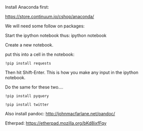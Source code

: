 Install Anaconda first:

https://store.continuum.io/cshop/anaconda/

We will need some follow on packages:

Start the ipython notebook thus:
	ipython notebook

Create a new notebook.

put this into a cell in the notebook: 

	!pip install requests

Then hit Shift-Enter. This is how you make any input in the ipython notebook.

Do the same for these two....

	!pip install pyquery

	!pip install twitter


Also install pandoc: http://johnmacfarlane.net/pandoc/

Etherpad: https://etherpad.mozilla.org/bKd8ixfFqy

